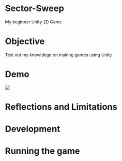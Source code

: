 # Sector-Sweep
My beginner Unity 2D Game

# Objective
Test out my knowldege on making games using Unity
# Demo

![](https://media.giphy.com/media/H6t9TO0WPVZPTqUkEl/giphy.gif)


# Reflections and Limitations

# Development

# Running the game


